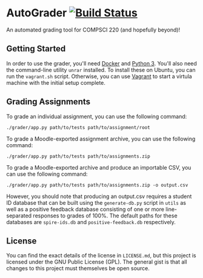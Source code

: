 # AutoGrader [![Build Status](https://travis-ci.org/WorcesterSociety/autograder.svg?branch=master)](https://travis-ci.org/WorcesterSociety/autograder) #

An automated grading tool for COMPSCI 220 (and hopefully beyond)!

## Getting Started ##

In order to use the grader, you'll need [Docker](http://docker.com) and
[Python 3](https://www.python.org). You'll also need the command-line utility `unrar` installed. To
install these on Ubuntu, you can run the `vagrant.sh` script. Otherwise, you can use
[Vagrant](https://www.vagrantup.com) to start a virtula machine with the initial setup complete.

## Grading Assignments ##

To grade an individual assignment, you can use the following command:

```
./grader/app.py path/to/tests path/to/assignment/root
```

To grade a Moodle-exported assignment archive, you can use the following command:

```
./grader/app.py path/to/tests path/to/assignments.zip
```

To grade a Moodle-exported archive and produce an importable CSV, you can use the following command:

```
./grader/app.py path/to/tests path/to/assignments.zip -o output.csv
```

However, you should note that producing an output.csv requires a student ID database that can be
built using the `generate-db.py` script in `utils` as well as a positive feedback database
consisting of one or more line-separated responses to grades of 100%. The default paths for these
databases are `spire-ids.db` and `positive-feedback.db` respectively.

## License ##

You can find the exact details of the license in `LICENSE.md`, but this project is licensed under
the GNU Public License (GPL). The general gist is that all changes to this project must themselves
be open source.
